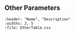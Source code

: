 
Other Parameters
----------------------------

```{csv-table} Other Parameters
:header: "Name", "Description"
:widths: 2, 5
:file: OtherTable.csv
``` 
